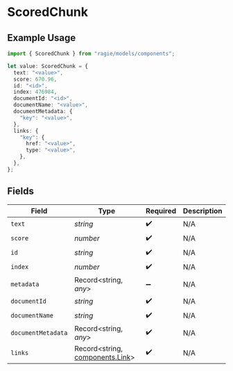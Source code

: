 # ScoredChunk

## Example Usage

```typescript
import { ScoredChunk } from "ragie/models/components";

let value: ScoredChunk = {
  text: "<value>",
  score: 670.96,
  id: "<id>",
  index: 476984,
  documentId: "<id>",
  documentName: "<value>",
  documentMetadata: {
    "key": "<value>",
  },
  links: {
    "key": {
      href: "<value>",
      type: "<value>",
    },
  },
};
```

## Fields

| Field                                                              | Type                                                               | Required                                                           | Description                                                        |
| ------------------------------------------------------------------ | ------------------------------------------------------------------ | ------------------------------------------------------------------ | ------------------------------------------------------------------ |
| `text`                                                             | *string*                                                           | :heavy_check_mark:                                                 | N/A                                                                |
| `score`                                                            | *number*                                                           | :heavy_check_mark:                                                 | N/A                                                                |
| `id`                                                               | *string*                                                           | :heavy_check_mark:                                                 | N/A                                                                |
| `index`                                                            | *number*                                                           | :heavy_check_mark:                                                 | N/A                                                                |
| `metadata`                                                         | Record<string, *any*>                                              | :heavy_minus_sign:                                                 | N/A                                                                |
| `documentId`                                                       | *string*                                                           | :heavy_check_mark:                                                 | N/A                                                                |
| `documentName`                                                     | *string*                                                           | :heavy_check_mark:                                                 | N/A                                                                |
| `documentMetadata`                                                 | Record<string, *any*>                                              | :heavy_check_mark:                                                 | N/A                                                                |
| `links`                                                            | Record<string, [components.Link](../../models/components/link.md)> | :heavy_check_mark:                                                 | N/A                                                                |